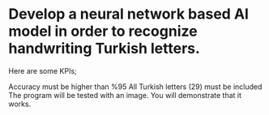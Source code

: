 # Develop a neural network based AI model in order to recognize handwriting Turkish letters. 
Here are some KPIs;

Accuracy must be higher than %95
All Turkish letters (29) must be included 
The program will be tested with an image. You will demonstrate that it works.
 
